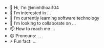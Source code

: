 - 👋 Hi, I’m @minhthoai104
- 👀 I’m interested in ...
- 🌱 I’m currently learning software technology
- 💞️ I’m looking to collaborate on ...
- 📫 How to reach me ...
- 😄 Pronouns: ...
- ⚡ Fun fact: ...

<!---
minhthoai104/minhthoai104 is a ✨ special ✨ repository because its `README.md` (this file) appears on your GitHub profile.
You can click the Preview link to take a look at your changes.
--->
